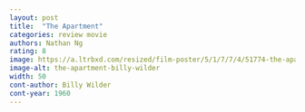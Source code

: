 ```yaml
---
layout: post
title:  "The Apartment"
categories: review movie
authors: Nathan Ng
rating: 8
image: https://a.ltrbxd.com/resized/film-poster/5/1/7/7/4/51774-the-apartment-0-2000-0-3000-crop.jpg?v=7df6fac704
image-alt: the-apartment-billy-wilder
width: 50
cont-author: Billy Wilder
cont-year: 1960
---
```


